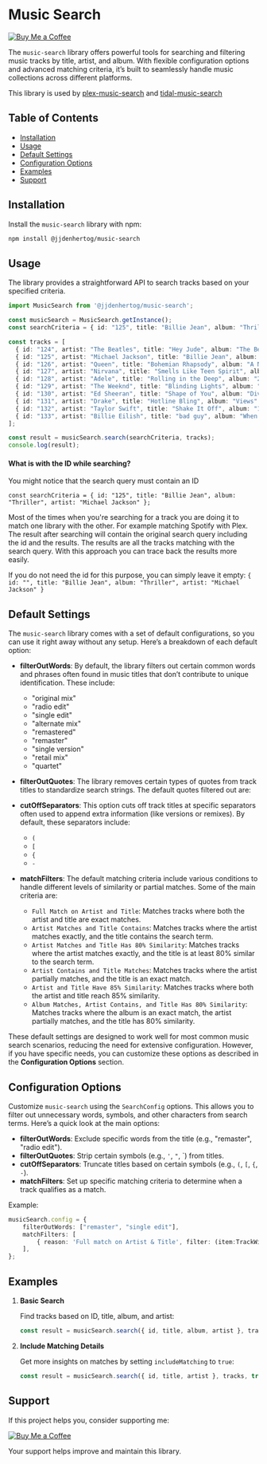 
# Music Search

[![Buy Me a Coffee](https://www.buymeacoffee.com/assets/img/custom_images/orange_img.png)](https://www.buymeacoffee.com/jjdenhertog)

The `music-search` library offers powerful tools for searching and filtering music tracks by title, artist, and album. With flexible configuration options and advanced matching criteria, it’s built to seamlessly handle music collections across different platforms.

This library is used by [plex-music-search](https://github.com/jjdenhertog/plex-music-search) and [tidal-music-search](https://github.com/jjdenhertog/tidal-music-search)

## Table of Contents
- [Installation](#installation)
- [Usage](#usage)
- [Default Settings](#default-settings)
- [Configuration Options](#configuration-options)
- [Examples](#examples)
- [Support](#support)

## Installation

Install the `music-search` library with npm:

```bash
npm install @jjdenhertog/music-search
```

## Usage

The library provides a straightforward API to search tracks based on your specified criteria.

```typescript
import MusicSearch from '@jjdenhertog/music-search';

const musicSearch = MusicSearch.getInstance();
const searchCriteria = { id: "125", title: "Billie Jean", album: "Thriller", artist: "Michael Jackson" };

const tracks = [
  { id: "124", artist: "The Beatles", title: "Hey Jude", album: "The Beatles Again" },
  { id: "125", artist: "Michael Jackson", title: "Billie Jean", album: "Thriller" },
  { id: "126", artist: "Queen", title: "Bohemian Rhapsody", album: "A Night at the Opera" },
  { id: "127", artist: "Nirvana", title: "Smells Like Teen Spirit", album: "Nevermind" },
  { id: "128", artist: "Adele", title: "Rolling in the Deep", album: "21" },
  { id: "129", artist: "The Weeknd", title: "Blinding Lights", album: "After Hours" },
  { id: "130", artist: "Ed Sheeran", title: "Shape of You", album: "Divide" },
  { id: "131", artist: "Drake", title: "Hotline Bling", album: "Views" },
  { id: "132", artist: "Taylor Swift", title: "Shake It Off", album: "1989" },
  { id: "133", artist: "Billie Eilish", title: "bad guy", album: "When We All Fall Asleep, Where Do We Go?" }
];

const result = musicSearch.search(searchCriteria, tracks);
console.log(result);
```
#### What is with the ID while searching?

You might notice that the search query must contain an ID
```
const searchCriteria = { id: "125", title: "Billie Jean", album: "Thriller", artist: "Michael Jackson" };
```

Most of the times when you're searching for a track you are doing it to match one library with the other. For example matching Spotify with Plex. The result after searching will contain the original search query including the id and the results. The results are all the tracks matching with the search query. With this approach you can trace back the results more easily.

If you do not need the id for this purpose, you can simply leave it empty: `{ id: "", title: "Billie Jean", album: "Thriller", artist: "Michael Jackson" }`


## Default Settings

The `music-search` library comes with a set of default configurations, so you can use it right away without any setup. Here’s a breakdown of each default option:

- **filterOutWords**: By default, the library filters out certain common words and phrases often found in music titles that don’t contribute to unique identification. These include:
  - "original mix"
  - "radio edit"
  - "single edit"
  - "alternate mix"
  - "remastered"
  - "remaster"
  - "single version"
  - "retail mix"
  - "quartet"

- **filterOutQuotes**: The library removes certain types of quotes from track titles to standardize search strings. The default quotes filtered out are:
- **cutOffSeparators**: This option cuts off track titles at specific separators often used to append extra information (like versions or remixes). By default, these separators include:
  - `(`
  - `[`
  - `{`
  - `-`
    
- **matchFilters**: The default matching criteria include various conditions to handle different levels of similarity or partial matches. Some of the main criteria are:
  - `Full Match on Artist and Title`: Matches tracks where both the artist and title are exact matches.
  - `Artist Matches and Title Contains`: Matches tracks where the artist matches exactly, and the title contains the search term.
  - `Artist Matches and Title Has 80% Similarity`: Matches tracks where the artist matches exactly, and the title is at least 80% similar to the search term.
  - `Artist Contains and Title Matches`: Matches tracks where the artist partially matches, and the title is an exact match.
  - `Artist and Title Have 85% Similarity`: Matches tracks where both the artist and title reach 85% similarity.
  - `Album Matches, Artist Contains, and Title Has 80% Similarity`: Matches tracks where the album is an exact match, the artist partially matches, and the title has 80% similarity.

These default settings are designed to work well for most common music search scenarios, reducing the need for extensive configuration. However, if you have specific needs, you can customize these options as described in the **Configuration Options** section.

## Configuration Options

Customize `music-search` using the `SearchConfig` options. This allows you to filter out unnecessary words, symbols, and other characters from search terms. Here’s a quick look at the main options:

- **filterOutWords**: Exclude specific words from the title (e.g., "remaster", "radio edit").
- **filterOutQuotes**: Strip certain symbols (e.g., `'`, `"`, `) from titles.
- **cutOffSeparators**: Truncate titles based on certain symbols (e.g., `(`, `[`, `{`, `-`).
- **matchFilters**: Set up specific matching criteria to determine when a track qualifies as a match.

Example:

```typescript
musicSearch.config = {
    filterOutWords: ["remaster", "single edit"],
    matchFilters: [
        { reason: 'Full match on Artist & Title', filter: (item:TrackWithMatching) => item.matching.artist.match && item.matching.title.match },
    ],
};
```

## Examples

1. **Basic Search**

   Find tracks based on ID, title, album, and artist:

   ```typescript
   const result = musicSearch.search({ id, title, album, artist }, tracks);
   ```

2. **Include Matching Details**

   Get more insights on matches by setting `includeMatching` to `true`:

   ```typescript
   const result = musicSearch.search({ id, title, artist }, tracks, true);
   ```

## Support

If this project helps you, consider supporting me:

[![Buy Me a Coffee](https://www.buymeacoffee.com/assets/img/custom_images/orange_img.png)](https://www.buymeacoffee.com/jjdenhertog)

Your support helps improve and maintain this library.
